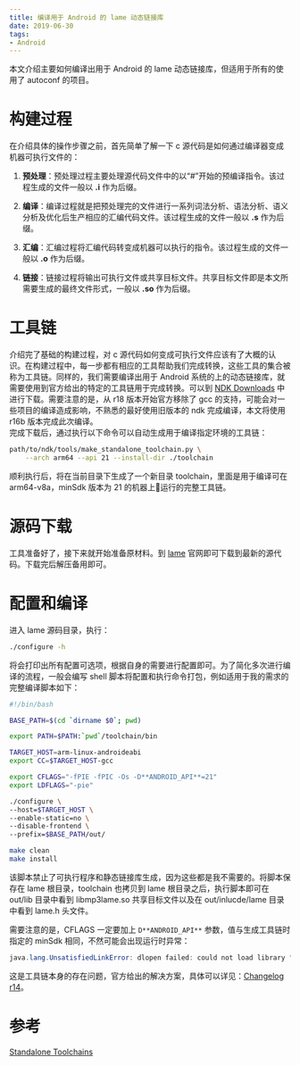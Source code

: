 ```yaml
---
title: 编译用于 Android 的 lame 动态链接库
date: 2019-06-30
tags:
- Android
---
```

本文介绍主要如何编译出用于 Android 的 lame 动态链接库，但适用于所有的使用了 autoconf 的项目。  

# 构建过程
在介绍具体的操作步骤之前，首先简单了解一下 c 源代码是如何通过编译器变成机器可执行文件的：

1. **预处理**：预处理过程主要处理源代码文件中的以“#”开始的预编译指令。该过程生成的文件一般以 **.i** 作为后缀。

2. **编译**：编译过程就是把预处理完的文件进行一系列词法分析、语法分析、语义分析及优化后生产相应的汇编代码文件。该过程生成的文件一般以 **.s** 作为后缀。

3. **汇编**：汇编过程将汇编代码转变成机器可以执行的指令。该过程生成的文件一般以 **.o** 作为后缀。

4. **链接**：链接过程将输出可执行文件或共享目标文件。共享目标文件即是本文所需要生成的最终文件形式，一般以 **.so** 作为后缀。

# 工具链
介绍完了基础的构建过程，对 c 源代码如何变成可执行文件应该有了大概的认识。在构建过程中，每一步都有相应的工具帮助我们完成转换，这些工具的集合被称为工具链。同样的，我们需要编译出用于 Android 系统的上的动态链接库，就需要使用到官方给出的特定的工具链用于完成转换。可以到 [NDK Downloads](https://developer.android.com/ndk/downloads) 中进行下载。需要注意的是，从 r18 版本开始官方移除了 gcc 的支持，可能会对一些项目的编译造成影响，不熟悉的最好使用旧版本的 ndk 完成编译，本文将使用 r16b 版本完成此次编译。  
完成下载后，通过执行以下命令可以自动生成用于编译指定环境的工具链：

``` bash
path/to/ndk/tools/make_standalone_toolchain.py \
    --arch arm64 --api 21 --install-dir ./toolchain
```
顺利执行后，将在当前目录下生成了一个新目录 toolchain，里面是用于编译可在 arm64-v8a，minSdk 版本为 21 的机器上运行的完整工具链。

# 源码下载
工具准备好了，接下来就开始准备原材料。到 [lame](http://lame.sourceforge.net/download.php) 官网即可下载到最新的源代码。下载完后解压备用即可。

# 配置和编译
进入 lame 源码目录，执行：
``` bash
./configure -h
```
将会打印出所有配置可选项，根据自身的需要进行配置即可。为了简化多次进行编译的流程，一般会编写 shell 脚本将配置和执行命令打包，例如适用于我的需求的完整编译脚本如下：
``` bash
#!/bin/bash

BASE_PATH=$(cd `dirname $0`; pwd)

export PATH=$PATH:`pwd`/toolchain/bin

TARGET_HOST=arm-linux-androideabi
export CC=$TARGET_HOST-gcc

export CFLAGS="-fPIE -fPIC -Os -D**ANDROID_API**=21"
export LDFLAGS="-pie"

./configure \
--host=$TARGET_HOST \
--enable-static=no \
--disable-frontend \
--prefix=$BASE_PATH/out/

make clean
make install
```
该脚本禁止了可执行程序和静态链接库生成，因为这些都是我不需要的。将脚本保存在 lame 根目录，toolchain 也拷贝到 lame 根目录之后，执行脚本即可在 out/lib 目录中看到 libmp3lame.so 共享目标文件以及在 out/inlucde/lame 目录中看到 lame.h 头文件。

需要注意的是，CFLAGS 一定要加上 `D**ANDROID_API**` 参数，值与生成工具链时指定的 minSdk 相同，不然可能会出现运行时异常：

```java
java.lang.UnsatisfiedLinkError: dlopen failed: could not load library "libmp3lame.so" needed by "libmp3encoder-lib.so"; caused by cannot locate symbol "stderr" referenced by "libmp3lame.so"...
```

这是工具链本身的存在问题，官方给出的解决方案，具体可以详见：[Changelog r14](https://github.com/android/ndk/wiki/Changelog-r14)。

# 参考

[Standalone Toolchains](https://developer.android.com/ndk/guides/standalone_toolchain.html#building_open_source_projects_using_standalone_toolchains)